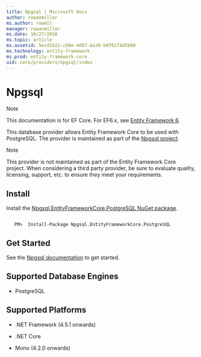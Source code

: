 ```yaml
---
title: Npgsql | Microsoft Docs
author: rowanmiller
ms.author: rowmil
manager: rowanmiller
ms.date: 10/27/2016
ms.topic: article
ms.assetid: 5ecd1b22-c68e-4d87-ba39-b0761f4d5b90
ms.technology: entity-framework
ms.prod: entity-framework-core 
uid: core/providers/npgsql/index
---
```

# Npgsql

> [!NOTE]
> This documentation is for EF Core. For EF6.x, see [Entity Framework 6](../../../ef6/index.md).

This database provider allows Entity Framework Core to be used with PostgreSQL. The provider is maintained as part of the [Npgsql project](http://www.npgsql.org).

> [!NOTE]
> This provider is not maintained as part of the Entity Framework Core project. When considering a third party provider, be sure to evaluate quality, licensing, support, etc. to ensure they meet your requirements.

## Install

Install the [Npgsql.EntityFrameworkCore.PostgreSQL NuGet package](https://www.nuget.org/packages/Npgsql.EntityFrameworkCore.PostgreSQL).

<!-- literal_block"ids  "classes  "xml:space": "preserve", "backrefs  "linenos": false, "dupnames  : "csharp",", highlight_args}, "names": [] -->
````text

   PM>  Install-Package Npgsql.EntityFrameworkCore.PostgreSQL
````

## Get Started

See the [Npgsql documentation](http://www.npgsql.org/doc/efcore.html) to get started.

## Supported Database Engines

* PostgreSQL

## Supported Platforms

* .NET Framework (4.5.1 onwards)

* .NET Core

* Mono (4.2.0 onwards)
